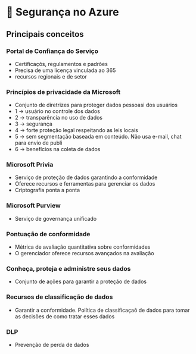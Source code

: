 # 🔑 Segurança no Azure

## Principais conceitos

### Portal de Confiança do Serviço

- Certificaçõs, regulamentos e padrões
- Precisa de uma licença vinculada ao 365
- recursos regionais e de setor

### Princípios de privacidade da Microsoft

- Conjunto de diretrizes para proteger dados pessoasi dos usuários
- 1 -> usuário no controle dos dados
- 2 -> transparência no uso de dados
- 3 -> segurança
- 4 -> forte proteção legal respeitando as leis locais
- 5 -> sem segmentação baseada em conteúdo. Não usa e-mail, chat para envio de publi
- 6 -> benefícios na coleta de dados

### Microsoft Privia

- Serviço de proteção de dados garantindo a conformidade
- Oferece recursos e ferramentas para gerenciar os dados
- Criptografia ponta a ponta

### Microsoft Purview

- Serviço de governança unificado

### Pontuação de conformidade

- Métrica de avaliação quantitativa sobre conformidades
- O gerenciador oferece recursos avançados na avaliação

### Conheça, proteja e administre seus dados

- Conjunto de ações para garantir a proteção de dados

### Recursos de classificação de dados

- Garantir a conformidade. Política de classificaçaõ de dados para tomar as decisões de como tratar esses dados

### DLP

- Prevenção de perda de dados

